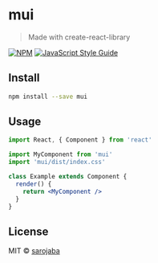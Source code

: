 # mui

> Made with create-react-library

[![NPM](https://img.shields.io/npm/v/mui.svg)](https://www.npmjs.com/package/mui) [![JavaScript Style Guide](https://img.shields.io/badge/code_style-standard-brightgreen.svg)](https://standardjs.com)

## Install

```bash
npm install --save mui
```

## Usage

```jsx
import React, { Component } from 'react'

import MyComponent from 'mui'
import 'mui/dist/index.css'

class Example extends Component {
  render() {
    return <MyComponent />
  }
}
```

## License

MIT © [sarojaba](https://github.com/sarojaba)
